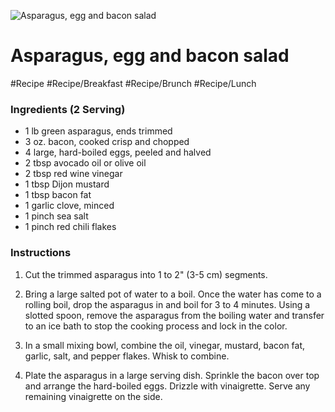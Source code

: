 
![Asparagus, egg and bacon salad](https://i.dietdoctor.com/wp-content/uploads/2019/06/asparagus_egg_bacon_salad_h.jpg?auto=compress%2Cformat&w=1200&h=797&fit=crop)

# Asparagus, egg and bacon salad

#Recipe 
#Recipe/Breakfast #Recipe/Brunch #Recipe/Lunch 

### Ingredients (2 Serving)

-   1 lb green asparagus, ends trimmed
-   3 oz. bacon, cooked crisp and chopped
-   4 large, hard-boiled eggs, peeled and halved
-   2 tbsp avocado oil or olive oil
-   2 tbsp red wine vinegar
-   1 tbsp Dijon mustard
-   1 tbsp bacon fat
-   1 garlic clove, minced
-   1 pinch sea salt
-   1 pinch red chili flakes

### Instructions

1.  Cut the trimmed asparagus into 1 to 2" (3-5 cm) segments.
    
2.  Bring a large salted pot of water to a boil. Once the water has come to a rolling boil, drop the asparagus in and boil for 3 to 4 minutes. Using a slotted spoon, remove the asparagus from the boiling water and transfer to an ice bath to stop the cooking process and lock in the color.
    
3.  In a small mixing bowl, combine the oil, vinegar, mustard, bacon fat, garlic, salt, and pepper flakes. Whisk to combine.
    
4.  Plate the asparagus in a large serving dish. Sprinkle the bacon over top and arrange the hard-boiled eggs. Drizzle with vinaigrette. Serve any remaining vinaigrette on the side.
